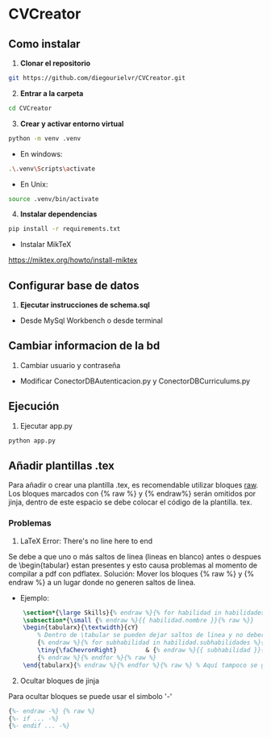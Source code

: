 # CVCreator

## Como instalar

1. **Clonar el repositorio**

```bash
git https://github.com/diegourielvr/CVCreator.git
```

2. **Entrar a la carpeta**

```bash
cd CVCreator
```

3. **Crear y activar entorno virtual**

```bash
python -m venv .venv
```
- En windows:

```bash
.\.venv\Scripts\activate
```
- En Unix:

```bash
source .venv/bin/activate
```


4. **Instalar dependencias**

```bash
pip install -r requirements.txt
```
- Instalar MikTeX

https://miktex.org/howto/install-miktex


## Configurar base de datos

1. **Ejecutar instrucciones de schema.sql**
- Desde MySql Workbench o desde terminal

## Cambiar informacion de la bd

1. Cambiar usuario y contraseña

- Modificar ConectorDBAutenticacion.py y ConectorDBCurriculums.py

## Ejecución

1. Ejecutar app.py

```bash
python app.py
```

## Añadir plantillas .tex

Para añadir o crear una plantilla .tex, es recomendable utilizar bloques [raw](https://jinja.palletsprojects.com/en/3.1.x/templates/#escaping). Los bloques marcados con {% raw %} y {% endraw%} serán omitidos por jinja, dentro de este espacio se debe colocar el código de la plantilla. tex. 

### Problemas

1. LaTeX Error: There's no line here to end

Se debe a que uno o más saltos de linea (lineas en blanco) antes o despues de \\begin{tabular} estan presentes y esto causa problemas al momento de compilar a pdf con pdflatex.
Solución: Mover los bloques {% raw %} y {% endraw %} a un lugar donde no generen saltos de linea.

- Ejemplo:
```tex
    \section*{\large Skills}{% endraw %}{% for habilidad in habilidades %}{% raw %} % Aquí no se generan saltos de linea
    \subsection*{\small {% endraw %}{{ habilidad.nombre }}{% raw %}}
    \begin{tabularx}{\textwidth}{cY}
        % Dentro de \tabular se pueden dejar saltos de linea y no deberia afectar
        {% endraw %}{% for subhabilidad in habilidad.subhabilidades %}{% raw %}
        \tiny{\faChevronRight}        & {% endraw %}{{ subhabilidad }}{% raw %} \\
        {% endraw %}{% endfor %}{% raw %}
    \end{tabularx}{% endraw %}{% endfor %}{% raw %} % Aquí tampoco se generan saltos de linea
```

2. Ocultar bloques de jinja

Para ocultar bloques se puede usar el simbolo '-'

```tex
{%- endraw -%} {% raw %}
{%- if ... -%}
{%- endif ... -%}
```